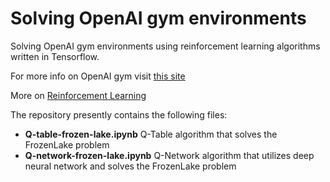 # Solving OpenAI gym environments

Solving OpenAI gym environments using reinforcement learning algorithms written in Tensorflow.

For more info on OpenAI gym visit [this site](https://gym.openai.com) 

More on [Reinforcement Learning](https://en.wikipedia.org/wiki/Reinforcement_learning)

The repository presently contains the following files:
* **Q-table-frozen-lake.ipynb** Q-Table algorithm that solves the FrozenLake problem
* **Q-network-frozen-lake.ipynb** Q-Network algorithm that utilizes deep neural network and solves the FrozenLake problem

